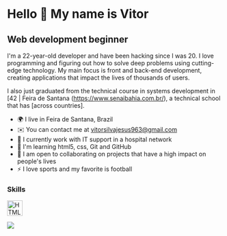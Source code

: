 Hello 👋 My name is Vitor
==========================

Web development beginner
-----------------------------

I'm a 22-year-old developer and have been hacking since I was 20. I love programming and figuring out how to solve deep problems using cutting-edge technology. My main focus is front and back-end development, creating applications that impact the lives of thousands of users.

I also just graduated from the technical course in systems development in [42 | Feira de Santana (https://www.senaibahia.com.br/), a technical school that has [across countries].

* 🌍 I live in Feira de Santana, Brazil
* ✉️ You can contact me at [vitorsilvajesus963@gmail.com](vitor.jesus6@ba.estudante.senai.br)
* 🚀 I currently work with IT support in a hospital network
* 🧠 I'm learning html5, css, Git and GitHub
* 🤝 I am open to collaborating on projects that have a high impact on people's lives
* ⚡ I love sports and my favorite is football
### Skills

<p align="left">
<a href="https://developer.mozilla.org/en-US/docs/Glossary/HTML5" target="_blank" rel="noreferrer"><img src="https://raw.githubusercontent.com/danielcranney/readme-generator/main/public/icons/skills/html5-colored.svg" width="36" height="36" alt="HTML5" /></a>
</p>
 <img src="https://img.shields.io/badge/CSS3-1572B6?style=for-the-badge&logo=css3&logoColor=white"/>


